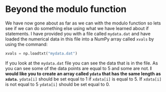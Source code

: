 # Beyond the modulo function

We have now gone about as far as we can with the modulo function so lets see if we can do something else using what we have learned about if statements.  I have provided you with a file called `mydata.dat` and have loaded the numerical data in this file into a NumPy array called `xvals` by using the command:

```python
xvals = np.loadtxt("mydata.dat")
```

If you look at the `mydata.dat` file you can see the data that is in the file.  As you can see some of the data points are equal to 5 and some are not.  __I would like you to create an array called `ydata` that has the same length as `xdata`.__ `ydata[i]` should be set equal to 1 if `xdata[i]` is equal to 5.  If `xdata[i]` is not equal to 5 `ydata[i]` should be set equal to 0.    
